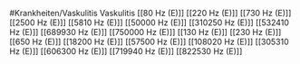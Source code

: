 #Krankheiten/Vaskulitis
Vaskulitis
[[80 Hz (E)]]
[[220 Hz (E)]]
[[730 Hz (E)]]
[[2500 Hz (E)]]
[[5810 Hz (E)]]
[[50000 Hz (E)]]
[[310250 Hz (E)]]
[[532410 Hz (E)]]
[[689930 Hz (E)]]
[[750000 Hz (E)]]
[[130 Hz (E)]]
[[230 Hz (E)]]
[[650 Hz (E)]]
[[18200 Hz (E)]]
[[57500 Hz (E)]]
[[108020 Hz (E)]]
[[305310 Hz (E)]]
[[606300 Hz (E)]]
[[719940 Hz (E)]]
[[822530 Hz (E)]]
